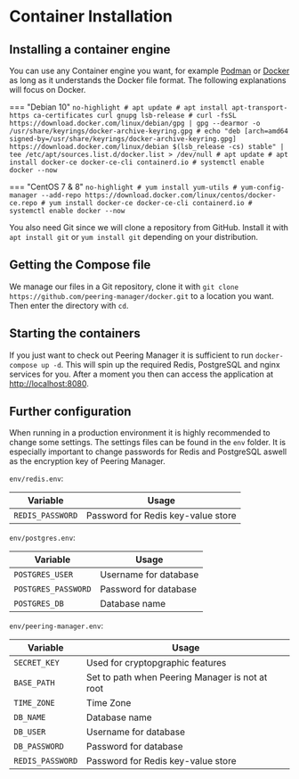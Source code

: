 # Container Installation

## Installing a container engine
You can use any Container engine you want, for example [Podman](https://podman.io/) or
[Docker](https://www.docker.com/) as long as it understands the Docker file
format. The following explanations will focus on Docker.

=== "Debian 10"
	```no-highlight
	# apt update
	# apt install apt-transport-https ca-certificates curl gnupg lsb-release
	# curl -fsSL https://download.docker.com/linux/debian/gpg | gpg --dearmor -o /usr/share/keyrings/docker-archive-keyring.gpg
	# echo "deb [arch=amd64 signed-by=/usr/share/keyrings/docker-archive-keyring.gpg] https://download.docker.com/linux/debian $(lsb_release -cs) stable" | tee /etc/apt/sources.list.d/docker.list > /dev/null
	# apt update
	# apt install docker-ce docker-ce-cli containerd.io
	# systemctl enable docker --now
	```

=== "CentOS 7 & 8"
	```no-highlight
	# yum install yum-utils
	# yum-config-manager --add-repo https://download.docker.com/linux/centos/docker-ce.repo
	# yum install docker-ce docker-ce-cli containerd.io
	# systemctl enable docker --now
	```

You also need Git since we will clone a repository from GitHub. Install it with
`apt install git` or `yum install git` depending on your distribution.

## Getting the Compose file
We manage our files in a Git repository, clone it with `git clone https://github.com/peering-manager/docker.git`
to a location you want.
Then enter the directory with `cd`.

## Starting the containers
If you just want to check out Peering Manager it is sufficient to run
`docker-compose up -d`.
This will spin up the required Redis, PostgreSQL and nginx services for you.
After a moment you then can access the application at <http://localhost:8080>.

## Further configuration
When running in a production environment it is highly recommended to change
some settings. The settings files can be found in the `env` folder.
It is especially important to change passwords for Redis and PostgreSQL aswell
as the encryption key of Peering Manager.

`env/redis.env`:

| Variable	   | Usage			        |
|------------------|------------------------------------|
| `REDIS_PASSWORD` | Password for Redis key-value store |

`env/postgres.env`:

| Variable	      | Usage		      |
|---------------------|-----------------------|
| `POSTGRES_USER`     | Username for database |
| `POSTGRES_PASSWORD` | Password for database |
| `POSTGRES_DB`	      | Database name	      |

`env/peering-manager.env`:

| Variable	   | Usage					     |
|------------------|-------------------------------------------------|
| `SECRET_KEY`	   | Used for cryptopgraphic features		     |
| `BASE_PATH`	   | Set to path when Peering Manager is not at root |
| `TIME_ZONE`	   | Time Zone					     |
| `DB_NAME`	   | Database name				     |
| `DB_USER`	   | Username for database 			     |
| `DB_PASSWORD`	   | Password for database                           |
| `REDIS_PASSWORD` | Password for Redis key-value store              |
